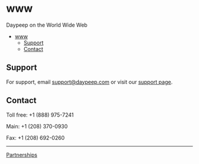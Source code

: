 # www
Daypeep on the World Wide Web

- [www](#www)
  - [Support](#support)
  - [Contact](#contact)

## Support

For support, email support@daypeep.com or visit our [support page](https://support.daypeep.com/hc/en-us).

## Contact

Toll free:  +1 (888) 975-7241

Main:  +1 (208) 370-0930

Fax: +1 (208) 692-0260

___
[Partnerships](Partnerships.md)
